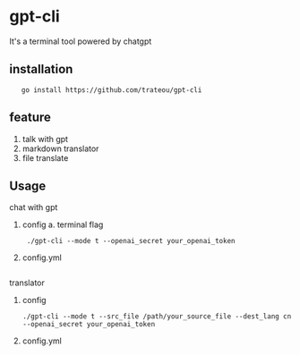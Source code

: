 # gpt-cli

It's a terminal tool powered by chatgpt

## installation

```shell
   go install https://github.com/trateou/gpt-cli
```

## feature 
1. talk with gpt
2. markdown translator
3. file translate


## Usage

chat with gpt

1. config
   a. terminal flag
   ```shell
    ./gpt-cli --mode t --openai_secret your_openai_token
   ```

2. config.yml
   ```shell

   ```
   
translator

1. config
   ```shell
   ./gpt-cli --mode t --src_file /path/your_source_file --dest_lang cn --openai_secret your_openai_token
   ```
2. config.yml

